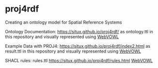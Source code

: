 # proj4rdf
Creating an ontology model for Spatial Reference Systems

Ontology Documentation: https://situx.github.io/proj4rdf/ as ontology.ttl in this repository and visually represented using [WebVOWL](http://www.visualdataweb.de/webvowl/#iri=https://raw.githubusercontent.com/situx/proj4rdf/master/ontology.ttl)

Example Data with PROJ4: https://situx.github.io/proj4rdf/index2.html as result.ttl in this repository and visually represented using [WebVOWL](http://www.visualdataweb.de/webvowl/#iri=https://raw.githubusercontent.com/situx/proj4rdf/master/result.ttl)

SHACL rules: rules.ttl  https://situx.github.io/proj4rdf/rules.html  [WebVOWL](http://www.visualdataweb.de/webvowl/#iri=https://raw.githubusercontent.com/situx/proj4rdf/master/rules.ttl)
